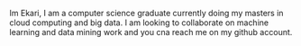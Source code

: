 Im Ekari, I am a computer science graduate currently doing my masters in cloud computing and big data. 
I am looking to collaborate on machine learning and data mining work and you cna reach me on my github account.
